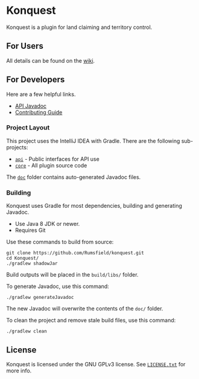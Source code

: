 # Konquest
Konquest is a plugin for land claiming and territory control.

## For Users
All details can be found on the [wiki](https://github.com/Rumsfield/konquest-doc/wiki).

## For Developers
Here are a few helpful links.
* [API Javadoc](https://rumsfield.github.io/konquest-doc/)
* [Contributing Guide](./CONTRIBUTING.md)

### Project Layout
This project uses the IntelliJ IDEA with Gradle. There are the following sub-projects:
* [`api`](./api) - Public interfaces for API use
* [`core`](./core) - All plugin source code

The [`doc`](./doc) folder contains auto-generated Javadoc files.

### Building
Konquest uses Gradle for most dependencies, building and generating Javadoc.
* Use Java 8 JDK or newer.
* Requires Git

Use these commands to build from source:
```
git clone https://github.com/Rumsfield/konquest.git
cd Konquest/
./gradlew shadowJar
```
Build outputs will be placed in the `build/libs/` folder.

To generate Javadoc, use this command:
```
./gradlew generateJavadoc
```
The new Javadoc will overwrite the contents of the `doc/` folder.

To clean the project and remove stale build files, use this command:
```
./gradlew clean
```

## License
Konquest is licensed under the GNU GPLv3 license. See [`LICENSE.txt`](./LICENSE.txt) for more info.
